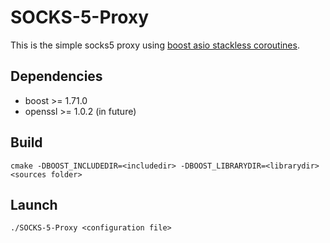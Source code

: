 # SOCKS-5-Proxy
This is the simple socks5 proxy using [boost asio stackless coroutines](https://www.boost.org/doc/libs/1_71_0/doc/html/boost_asio/overview/core/coroutine.html).

## Dependencies
* boost >= 1.71.0
* openssl >= 1.0.2 (in future)

## Build
```cmake -DBOOST_INCLUDEDIR=<includedir> -DBOOST_LIBRARYDIR=<librarydir> <sources folder>```

## Launch
```./SOCKS-5-Proxy <configuration file>```

